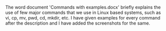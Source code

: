 The word document 'Commands with examples.docx' briefly explains the use of few major commands that we use in Linux based systems, such as vi, cp, mv, pwd, cd, mkdir, etc.
I have given examples for every command after the description and I have added the screenshots for the same.
